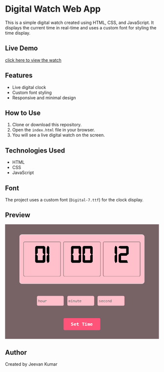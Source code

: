 # Digital Watch Web App

This is a simple digital watch created using HTML, CSS, and JavaScript. It displays the current time in real-time and uses a custom font for styling the time display.

## Live Demo
[click here to view the watch](https://jeevan400.github.io/Digital-Clock/)

## Features

- Live digital clock
- Custom font styling
- Responsive and minimal design

## How to Use

1. Clone or download this repository.
2. Open the `index.html` file in your browser.
3. You will see a live digital watch on the screen.

## Technologies Used

- HTML
- CSS
- JavaScript

## Font

The project uses a custom font (`Digital-7.ttf`) for the clock display.

## Preview

![Preview](image.png)
## Author

Created by Jeevan Kumar
